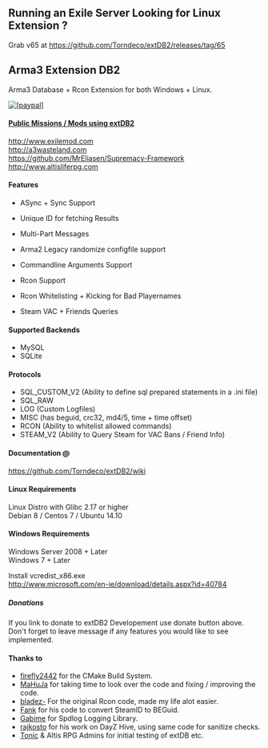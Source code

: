 ## Running an Exile Server Looking for Linux Extension ?
Grab v65 at
https://github.com/Torndeco/extDB2/releases/tag/65

## Arma3 Extension DB2
Arma3 Database + Rcon Extension for both Windows + Linux.  

<a href="https://www.paypal.com/cgi-bin/webscr?cmd=_s-xclick&hosted_button_id=2SUEFTGABTAM2"><img src="https://www.paypalobjects.com/en_US/i/btn/btn_donate_LG.gif" alt="[paypal]" />

#### Public Missions / Mods using extDB2
http://www.exilemod.com  
http://a3wasteland.com  
https://github.com/MrEliasen/Supremacy-Framework  
http://www.altisliferpg.com  

#### Features

 - ASync + Sync Support
 - Unique ID for fetching Results
 - Multi-Part Messages
 - Arma2 Legacy randomize configfile support  

 - Commandline Arguments Support
 - Rcon Support
 - Rcon Whitelisting + Kicking for Bad Playernames
 - Steam VAC + Friends Queries  


#### Supported Backends

 - MySQL
 - SQLite

#### Protocols

 - SQL_CUSTOM_V2 (Ability to define sql prepared statements in a .ini file)
 - SQL_RAW
 - LOG (Custom Logfiles)
 - MISC (has beguid, crc32, md4/5, time + time offset)
 - RCON (Ability to whitelist allowed commands)
 - STEAM_V2 (Ability to Query Steam for VAC Bans / Friend Info)


#### Documentation @  
https://github.com/Torndeco/extDB2/wiki


#### Linux Requirements  
Linux Distro with Glibc 2.17 or higher  
Debian 8 / Centos 7 / Ubuntu 14.10  

#### Windows Requirements  
Windows Server 2008 + Later  
Windows 7 + Later  

Install vcredist_x86.exe  
http://www.microsoft.com/en-ie/download/details.aspx?id=40784  


##### Donations
If you link to donate to extDB2 Developement use donate button above.  
Don't forget to leave message if any features you would like to see implemented.  


#### Thanks to

 - [firefly2442](https://github.com/firefly2442) for the CMake Build System.
 - [MaHuJa](https://github.com/MaHuJa) for taking time to look over the code and fixing / improving the code.
 - [bladez-](https://github.com/bladez-) For the original Rcon code, made my life alot easier.
 - [Fank](https://gist.github.com/Fank) for his code to convert SteamID to BEGuid.
 - [Gabime](https://github.com/gabime) for Spdlog Logging Library.
 - [rajkosto](https://github.com/rajkosto) for his work on DayZ Hive, using same code for sanitize checks.
 - [Tonic](https://github.com/TAWTonic) & Altis RPG Admins for initial testing of extDB etc.
